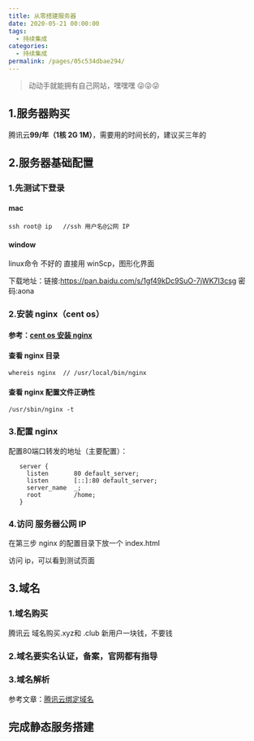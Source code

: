 ```yaml
---
title: 从零搭建服务器
date: 2020-05-21 00:00:00
tags: 
  - 持续集成
categories: 
  - 持续集成
permalink: /pages/05c534dbae294/
---
```

> 动动手就能拥有自己网站，嘿嘿嘿 😜😜😜


<!-- more --> 

## 1.服务器购买
腾讯云**99/年（1核 2G 1M）**，需要用的时间长的，建议买三年的


## 2.服务器基础配置
### 1.先测试下登录
####  mac
`ssh root@ ip   //ssh 用户名@公网 IP  `
####  window
linux命令 不好的 直接用 winScp，图形化界面

下载地址：链接:https://pan.baidu.com/s/1gf49kDc9SuO-7jWK7I3csg  密码:aona

### 2.安装 nginx（cent os）
#### 参考：[cent os 安装 nginx](https://blog.csdn.net/oldguncm/article/details/78855000)

#### 查看 nginx 目录

`whereis nginx  // /usr/local/bin/nginx`
#### 查看 nginx 配置文件正确性
`/usr/sbin/nginx -t `

### 3.配置 nginx
配置80端口转发的地址（主要配置）：

 
```
   server {        
     listen       80 default_server;        
     listen       [::]:80 default_server;       
     server_name  _;       
     root         /home; 
   }
```


### 4.访问 服务器公网 IP
在第三步 nginx 的配置目录下放一个 index.html

访问 ip，可以看到测试页面


## 3.域名
### 1.域名购买

腾讯云 域名购买.xyz和 .club  新用户一块钱，不要钱

### 2.域名要实名认证，备案，官网都有指导

### 3.域名解析

参考文章：[腾讯云绑定域名](https://cloud.tencent.com/developer/article/1517187)

## 完成静态服务搭建





